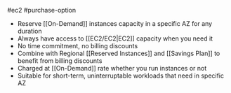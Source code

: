 #ec2 #purchase-option
- Reserve [[On-Demand]] instances capacity in a specific AZ for any duration
- Always have access to [[EC2/EC2|EC2]] capacity when you need it
- No time commitment, no billing discounts
- Combine with Regional [[Reserved Instances]] and [[Savings Plan]] to benefit from billing discounts
- Charged at [[On-Demand]] rate whether you run instances or not
- Suitable for short-term, uninterruptable workloads that need in specific AZ